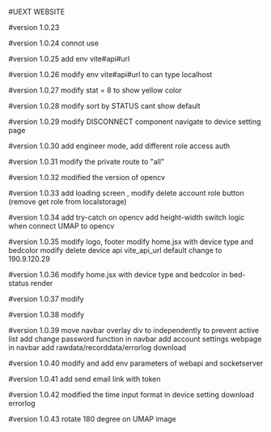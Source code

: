 #UEXT WEBSITE

#version 1.0.23

#version 1.0.24
connot use

#version 1.0.25
add env vite#api#url 

#version 1.0.26
modify env vite#api#url to can type localhost

#version 1.0.27
modify stat = 8 to show yellow color

#version 1.0.28
modify sort by STATUS cant show default

#version 1.0.29
modify DISCONNECT component navigate to device setting page

#version 1.0.30
add engineer mode, add different role access auth

#version 1.0.31
modify the private route to "all"

#version 1.0.32
modified the version of opencv

#version 1.0.33
add loading screen , modify delete account role button (remove get role from localstorage)

#version 1.0.34
add try-catch on opencv
add height-width switch logic when connect UMAP to opencv 

#version 1.0.35
modify logo, footer
modify home.jsx with device type and bedcolor
modify delete device api
vite_api_url default change to 190.9.120.29

#version 1.0.36
modify home.jsx with device type and bedcolor in bed-status render

#version 1.0.37
modify 

#version 1.0.38
modify 

#version 1.0.39
move navbar overlay div to independently to prevent active list 
add change password function in navbar
add account settings webpage in navbar
add rawdata/recorddata/errorlog download

#version 1.0.40
modify and add env parameters of webapi and socketserver

#version 1.0.41
add send email link with token

#version 1.0.42
modified the time input format in device setting download errorlog

#version 1.0.43
rotate 180 degree on UMAP image 